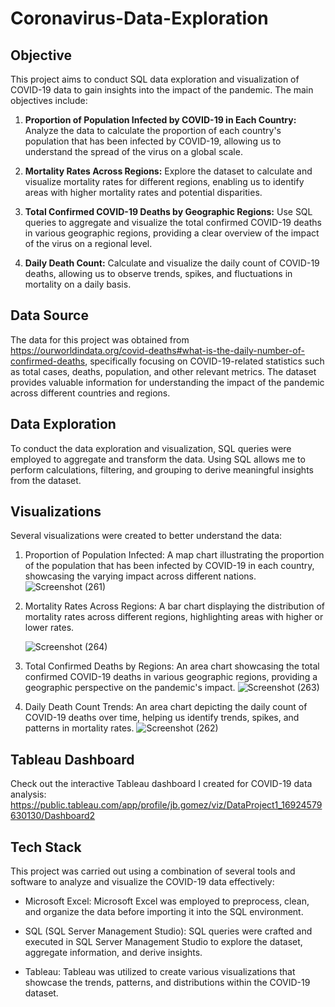 # Coronavirus-Data-Exploration


## Objective
This project aims to conduct SQL data exploration and visualization of COVID-19 data to gain insights into the impact of the pandemic. The main objectives include:

1. **Proportion of Population Infected by COVID-19 in Each Country:** Analyze the data to calculate the proportion of each country's population that has been infected by COVID-19, allowing us to understand the spread of the virus on a global scale.

2. **Mortality Rates Across Regions:** Explore the dataset to calculate and visualize mortality rates for different regions, enabling us to identify areas with higher mortality rates and potential disparities.

3. **Total Confirmed COVID-19 Deaths by Geographic Regions:** Use SQL queries to aggregate and visualize the total confirmed COVID-19 deaths in various geographic regions, providing a clear overview of the impact of the virus on a regional level.

4. **Daily Death Count:** Calculate and visualize the daily count of COVID-19 deaths, allowing us to observe trends, spikes, and fluctuations in mortality on a daily basis.



## Data Source
The data for this project was obtained from https://ourworldindata.org/covid-deaths#what-is-the-daily-number-of-confirmed-deaths, specifically focusing on COVID-19-related statistics such as total cases, deaths, population, and other relevant metrics. The dataset provides valuable information for understanding the impact of the pandemic across different countries and regions.

## Data Exploration
To conduct the data exploration and visualization, SQL queries were employed to aggregate and transform the data. Using SQL allows me to perform calculations, filtering, and grouping to derive meaningful insights from the dataset.

## Visualizations
Several visualizations were created to better understand the data:

1. Proportion of Population Infected: A map chart illustrating the proportion of the population that has been infected by COVID-19 in each country, showcasing the varying impact across different nations.
   ![Screenshot (261)](https://github.com/JeroldGomez/Coronavirus-Data-Exploration/assets/106787297/b3695df6-46f9-477c-814b-a54995166beb)
2. Mortality Rates Across Regions: A bar chart displaying the distribution of mortality rates across different regions, highlighting areas with higher or lower rates.

   ![Screenshot (264)](https://github.com/JeroldGomez/Coronavirus-Data-Exploration/assets/106787297/203c400b-1673-44ef-9412-c0da655d56e3)
3. Total Confirmed Deaths by Regions: An area chart showcasing the total confirmed COVID-19 deaths in various geographic regions, providing a geographic perspective on the pandemic's impact.
   ![Screenshot (263)](https://github.com/JeroldGomez/Coronavirus-Data-Exploration/assets/106787297/2361aecd-b4dd-457d-8c3a-a678e7a6a071)
4. Daily Death Count Trends: An area chart depicting the daily count of COVID-19 deaths over time, helping us identify trends, spikes, and patterns in mortality rates.
   ![Screenshot (262)](https://github.com/JeroldGomez/Coronavirus-Data-Exploration/assets/106787297/c1a244a7-863d-457a-bcc9-6ff0ba6e4e71)


## Tableau Dashboard

Check out the interactive Tableau dashboard I created for COVID-19 data analysis:
https://public.tableau.com/app/profile/jb.gomez/viz/DataProject1_16924579630130/Dashboard2

## Tech Stack
This project was carried out using a combination of several tools and software to analyze and visualize the COVID-19 data effectively:

* Microsoft Excel: Microsoft Excel was employed to preprocess, clean, and organize the data before importing it into the SQL environment.

* SQL (SQL Server Management Studio): SQL queries were crafted and executed in SQL Server Management Studio to explore the dataset, aggregate information, and derive insights.

* Tableau: Tableau was utilized to create various visualizations that showcase the trends, patterns, and distributions within the COVID-19 dataset.

